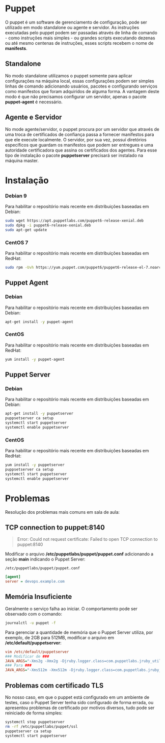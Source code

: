 
# Puppet

O puppet é um software de gerenciamento de configuração, pode ser utilizado em modo standalone ou agente e servidor.
As instruções executadas pelo puppet podem ser passadas através de linha de comando - como instruções mais simples - ou grandes scripts executando dezenas ou até mesmo centenas de instruções, esses scripts recebem o nome de **manifests**.

## Standalone

No modo standalone utilizamos o puppet somente para aplicar configurações na máquina local, essas configurações podem ser simples linhas de comando adicionando usuários, pacotes e configurando serviços como manifestos que foram adquiridos de alguma forma.
A vantagem deste modo é que não precisamos configurar um servidor, apenas o pacote **puppet-agent** é necessário.

## Agente e Servidor

No mode agente/servidor, o puppet procura por um servidor que através de uma troca de certificados de confiança passa a fornecer manifestos para que ele execute localmente.
O servidor, por sua vez, possuí diretórios específicos que guardam os manifestos que podem ser entregues e uma autoridade certificadora que assina os certificados dos agentes.
Para esse tipo de instalação o pacote **puppetserver** precisará ser instalado na máquina master.

# Instalação

### Debian 9

Para habilitar o repositório mais recente em distribuições baseadas em Debian:

```bash
sudo wget https://apt.puppetlabs.com/puppet6-release-xenial.deb
sudo dpkg -i puppet6-release-xenial.deb
sudo apt-get update
```

### CentOS 7

Para habilitar o repositório mais recente em distribuições baseadas em RedHat:

```bash
sudo rpm -Uvh https://yum.puppet.com/puppet6/puppet6-release-el-7.noarch.rpm
```

## Puppet Agent

### Debian

Para habilitar o repositório mais recente em distribuições baseadas em Debian:

```bash
apt-get install -y puppet-agent
```

### CentOS

Para habilitar o repositório mais recente em distribuições baseadas em RedHat:

```bash
yum install -y puppet-agent
```

## Puppet Server

### Debian

Para habilitar o repositório mais recente em distribuições baseadas em Debian:

```bash
apt-get install -y puppetserver
puppsetserver ca setup
systemctl start puppetserver
systemctl enable puppetserver
```

### CentOS

Para habilitar o repositório mais recente em distribuições baseadas em RedHat:

```bash
yum install -y puppetserver
puppsetserver ca setup
systemctl start puppetserver
systemctl enable puppetserver
```

# Problemas

Resolução dos problemas mais comuns em sala de aula:

## TCP connection to puppet:8140

> Error: Could not request certificate: Failed to open TCP connection to puppet:8140

Modificar o arquivo **/etc/puppetlabs/puppet/puppet.conf** adicionando a seção **main** indicando o Puppet Server:

`/etc/puppetlabs/puppet/puppet.conf`
```ini
[agent]
server = devops.example.com
```

## Memória Insuficiente

Geralmente o serviço falha ao iniciar. O comportamento pode ser observado com o comando:

```bash
journalctl -u puppet -f
```

Para gerenciar a quantidade de memória que o Puppet Server utiliza, por exemplo, de 2GB para 512MB, modificar o arquivo em **/etc/default/puppetserver**:

```ini
vim /etc/default/puppetserver
### Modificar de ###
JAVA_ARGS="-Xms2g -Xmx2g -Djruby.logger.class=com.puppetlabs.jruby_utils.jruby.Slf4jLogger"
### Para ###
JAVA_ARGS="-Xms512m -Xmx512m -Djruby.logger.class=com.puppetlabs.jruby_utils.jruby.Slf4jLogger"
```

## Problemas com certificado TLS

No nosso caso, em que o puppet está configurado em um ambiente de testes, caso o Puppet Server tenha sido configurado de forma errada, ou apresentou problemas de certificado por motivos diversos, tudo pode ser reiniciado de forma simples:

```bash
systemctl stop puppetserver
rm -rf /etc/puppetlabs/puppet/ssl
puppetserver ca setup
systemctl start puppetserver
```
